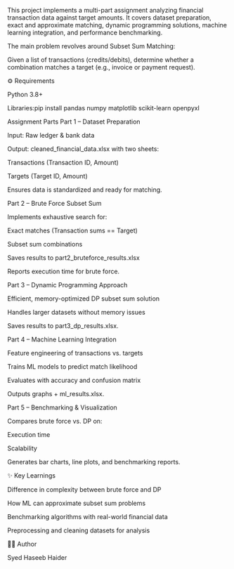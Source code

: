 This project implements a multi-part assignment analyzing financial transaction data against target amounts. It covers dataset preparation, exact and approximate matching, dynamic programming solutions, machine learning integration, and performance benchmarking.

The main problem revolves around Subset Sum Matching:

Given a list of transactions (credits/debits), determine whether a combination matches a target (e.g., invoice or payment request).

⚙️ Requirements

Python 3.8+

Libraries:pip install pandas numpy matplotlib scikit-learn openpyxl

Assignment Parts
Part 1 – Dataset Preparation

Input: Raw ledger & bank data

Output: cleaned_financial_data.xlsx with two sheets:

Transactions (Transaction ID, Amount)

Targets (Target ID, Amount)

Ensures data is standardized and ready for matching.

Part 2 – Brute Force Subset Sum

Implements exhaustive search for:

Exact matches (Transaction sums == Target)

Subset sum combinations

Saves results to part2_bruteforce_results.xlsx

Reports execution time for brute force.

Part 3 – Dynamic Programming Approach

Efficient, memory-optimized DP subset sum solution

Handles larger datasets without memory issues

Saves results to part3_dp_results.xlsx.

Part 4 – Machine Learning Integration

Feature engineering of transactions vs. targets

Trains ML models to predict match likelihood

Evaluates with accuracy and confusion matrix

Outputs graphs + ml_results.xlsx.

Part 5 – Benchmarking & Visualization

Compares brute force vs. DP on:

Execution time

Scalability

Generates bar charts, line plots, and benchmarking reports.

✨ Key Learnings

Difference in complexity between brute force and DP

How ML can approximate subset sum problems

Benchmarking algorithms with real-world financial data

Preprocessing and cleaning datasets for analysis

👨‍💻 Author

Syed Haseeb Haider
